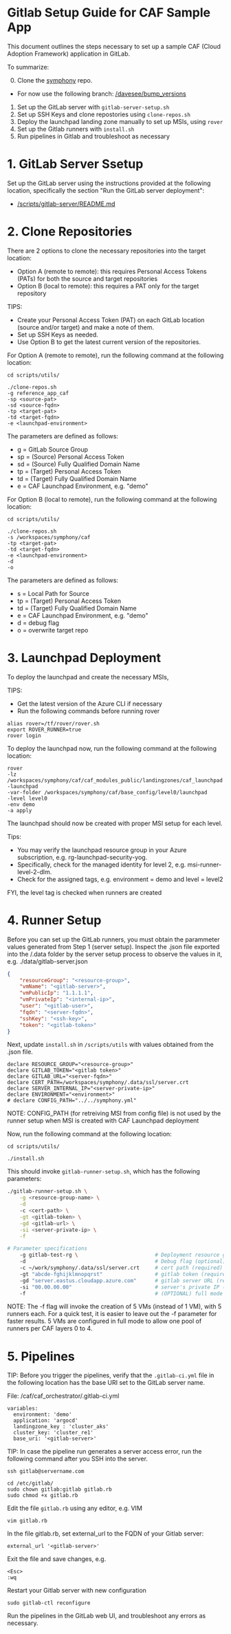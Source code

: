# Gitlab Setup Guide for CAF Sample App

This document outlines the steps necessary to set up a sample CAF (Cloud Adoption Framework) application in GitLab. 

To summarize:

0. Clone the [symphony](https://github.com/aztfmod/symphon) repo.
  - For now use the following branch: [/davesee/bump_versions](https://github.com/aztfmod/symphony/tree/davesee/bump_versions)
1. Set up the GitLab server with ```gitlab-server-setup.sh```
2. Set up SSH Keys and clone repostories using ```clone-repos.sh```
3. Deploy the launchpad landing zone manually to set up MSIs, using ```rover```
4. Set up the Gitlab runners with ```install.sh```
5. Run pipelines in Gitlab and troubleshoot as necessary

# 1. GitLab Server Ssetup

Set up the GitLab server using the instructions provided at the following location, specifically the section "Run the GitLab server deployment":

* <a href="../../scripts/gitlab-server/README.md">/scripts/gitlab-server/README.md</a>

# 2. Clone Repositories

There are 2 options to clone the necessary repositories into the target location:
* Option A (remote to remote): this requires Personal Access Tokens (PATs) for both the source and target repositories
* Option B (local to remote): this requires a PAT only for the target repository

TIPS: 
- Create your Personal Access Token (PAT) on each GitLab location (source and/or target) and make a note of them.
- Set up SSH Keys as needed.
- Use Option B to get the latest current version of the repositories.

For Option A (remote to remote), run the following command at the following location:

```
cd scripts/utils/

./clone-repos.sh 
-g reference_app_caf 
-sp <source-pat> 
-sd <source-fqdn> 
-tp <target-pat> 
-td <target-fqdn>
-e <launchpad-environment>
```

The parameters are defined as follows:
* g = GitLab Source Group
* sp = (Source) Personal Access Token
* sd = (Source) Fully Qualified Domain Name
* tp = (Target) Personal Access Token
* td = (Target) Fully Qualified Domain Name
* e = CAF Launchpad Environment, e.g. "demo"

For Option B (local to remote), run the following command at the following location:

```
cd scripts/utils/

./clone-repos.sh 
-s /workspaces/symphony/caf 
-tp <target-pat>
-td <target-fqdn>
-e <launchpad-environment>
-d  
-o
```

The parameters are defined as follows:
* s = Local Path for Source
* tp = (Target) Personal Access Token
* td = (Target) Fully Qualified Domain Name
* e = CAF Launchpad Environment, e.g. "demo"
* d = debug flag
* o = overwrite target repo

# 3. Launchpad Deployment

To deploy the launchpad and create the necessary MSIs, 

TIPS:
* Get the latest version of the Azure CLI if necessary
* Run the following commands before running rover

```
alias rover=/tf/rover/rover.sh
export ROVER_RUNNER=true
rover login
```

To deploy the launchpad now, run the following command at the following location:

```
rover 
-lz /workspaces/symphony/caf/caf_modules_public/landingzones/caf_launchpad 
-launchpad 
-var-folder /workspaces/symphony/caf/base_config/level0/launchpad 
-level level0 
-env demo 
-a apply 
```

The launchpad should now be created with proper MSI setup for each level. 

Tips:
* You may verify the launchpad resource group in your Azure subscription, e.g. rg-launchpad-security-yog. 
* Specifically, check for the managed identity for level 2, e.g. msi-runner-level-2-dlm. 
* Check for the assigned tags, e.g. environment = demo and level = level2

FYI, the level tag is checked when runners are created

# 4. Runner Setup

Before you can set up the GitLab runners, you must obtain the parammeter values generated from Step 1 (server setup). Inspect the .json file exported into the /.data folder by the server setup process to observe the values in it, e.g. ./data/gitlab-server.json

```json
{
    "resourceGroup": "<resource-group>",
    "vmName": "<gitlab-server>",
    "vmPublicIp": "1.1.1.1",
    "vmPrivateIp": "<internal-ip>",
    "user": "<gitlab-user>",
    "fqdn": "<server-fqdn>",
    "sshKey": "<ssh-key>",
    "token": "<gitlab-token>"
}
 ```

Next, update ```install.sh``` in ```/scripts/utils``` with values obtained from the .json file.

```
declare RESOURCE_GROUP="<resource-group>"
declare GITLAB_TOKEN="<gitlab token>"
declare GITLAB_URL="<server-fqdn>"
declare CERT_PATH=/workspaces/symphony/.data/ssl/server.crt
declare SERVER_INTERNAL_IP="<server-private-ip>"
declare ENVIRONMENT="<environment>"
# declare CONFIG_PATH="../../symphony.yml"
```

NOTE: CONFIG_PATH (for retreiving MSI from config file) is not used by the runner setup when MSI is created with CAF Launchpad deployment


Now, run the following command at the following location:

```
cd scripts/utils/

./install.sh
```

This should invoke ```gitlab-runner-setup.sh```, which has the following parameters:

```bash
./gitlab-runner-setup.sh \
    -g <resource-group-name> \
    -d
    -c <cert-path> \
    -gt <gitlab-token> \
    -gd <gitlab-url> \
    -si <server-private-ip> \
    -f 

# Parameter specifications
    -g gitlab-test-rg \                         # Deployment resource group name (required)
    -d                                          # Debug flag (optional)
    -c ~/work/symphony/.data/ssl/server.crt     # cert path (required)
    -gt "abcde-fghijklmnopqrst"                 # gitlab token (required)
    -gd "server.eastus.cloudapp.azure.com"      # gitlab server URL (required)
    -si "00.00.00.00"                           # server's private IP (required)
    -f                                          # (OPTIONAL) full mode (5 VMs instead of 1)
```

NOTE: The -f flag will invoke the creation of 5 VMs (instead of 1 VM), with 5 runners each. For a quick test, it is easier to leave out the -f parameter for faster results. 5 VMs are configured in full mode to allow one pool of runners per CAF layers 0 to 4.


# 5. Pipelines

TIP: Before you trigger the pipelines, verify that the ```.gitlab-ci.yml``` file in the following location has the base URI set to the GitLab server name.

File: /caf/caf_orchestrator/.gitlab-ci.yml
```
variables:
  environment: 'demo'
  application: 'argocd'
  landingzone_key : 'cluster_aks'
  cluster_key: 'cluster_re1'
  base_uri: '<gitlab-server>'
```

TIP: In case the pipeline run generates a server access error, run the following command after you SSH into the server.


```
ssh gitlab@servername.com

cd /etc/gitlab/
sudo chown gitlab:gitlab gitlab.rb
sudo chmod +x gitlab.rb
```

Edit the file ```gitlab.rb``` using any editor, e.g. VIM

```
vim gitlab.rb
```

In the file gitlab.rb, set external_url to the FQDN of your Gitlab server:

```
external_url '<gitlab-server>'
```

Exit the file and save changes, 
e.g.

```
<Esc>
:wq
```

Restart your Gitlab server with new configuration

```
sudo gitlab-ctl reconfigure
```

Run the pipelines in the GitLab web UI, and troubleshoot any errors as necessary.


